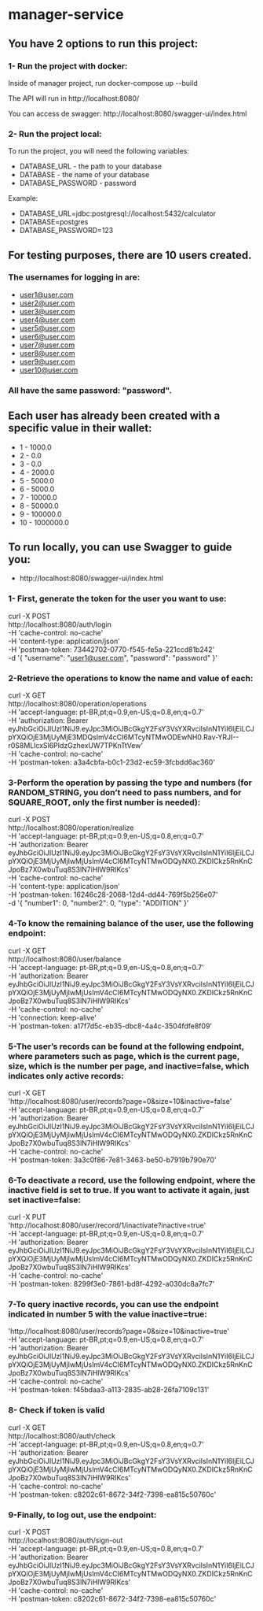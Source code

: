 # manager-service

## You have 2 options to run this project:
### 1- Run the project with docker:
Inside of manager project, run docker-compose up --build

The API will run in http://localhost:8080/

You can access de swagger: http://localhost:8080/swagger-ui/index.html

### 2- Run the project local:
To run the project, you will need the following variables:

* DATABASE_URL - the path to your database
* DATABASE - the name of your database
* DATABASE_PASSWORD - password


Example:

* DATABASE_URL=jdbc:postgresql://localhost:5432/calculator
* DATABASE=postgres
* DATABASE_PASSWORD=123
##
## For testing purposes, there are 10 users created.
### The usernames for logging in are:
* user1@user.com
* user2@user.com
* user3@user.com
* user4@user.com
* user5@user.com
* user6@user.com
* user7@user.com
* user8@user.com
* user9@user.com
* user10@user.com


### All have the same password: "password".

## Each user has already been created with a specific value in their wallet:

* 1 - 1000.0
* 2 - 0.0
* 3 - 0.0
* 4 - 2000.0
* 5 - 5000.0
* 6 - 5000.0
* 7 - 10000.0
* 8 - 50000.0
* 9 - 100000.0
* 10 - 1000000.0
  

## To run locally, you can use Swagger to guide you:
* http://localhost:8080/swagger-ui/index.html
###
### 1- First, generate the token for the user you want to use:

curl -X POST \
http://localhost:8080/auth/login \
-H 'cache-control: no-cache' \
-H 'content-type: application/json' \
-H 'postman-token: 73442702-0770-f545-fe5a-221ccd81b242' \
-d '{
"username": "user1@user.com",
"password": "password"
}'
###
###  2-Retrieve the operations to know the name and value of each:

curl -X GET \
http://localhost:8080/operation/operations \
-H 'accept-language: pt-BR,pt;q=0.9,en-US;q=0.8,en;q=0.7' \
-H 'authorization: Bearer eyJhbGciOiJIUzI1NiJ9.eyJpc3MiOiJBcGkgY2FsY3VsYXRvciIsInN1YiI6IjEiLCJpYXQiOjE3MjUyMjE3MDQsImV4cCI6MTcyNTMwODEwNH0.Rav-YRJI--r0S8MLlcxSl6PIdzGzhexUW7TPKnTtVew' \
-H 'cache-control: no-cache' \
-H 'postman-token: a3a4cbfa-b0c1-23d2-ec59-3fcbdd6ac360'
###
### 3-Perform the operation by passing the type and numbers (for RANDOM_STRING, you don’t need to pass numbers, and for SQUARE_ROOT, only the first number is needed):

curl -X POST \
http://localhost:8080/operation/realize \
-H 'accept-language: pt-BR,pt;q=0.9,en-US;q=0.8,en;q=0.7' \
-H 'authorization: Bearer eyJhbGciOiJIUzI1NiJ9.eyJpc3MiOiJBcGkgY2FsY3VsYXRvciIsInN1YiI6IjEiLCJpYXQiOjE3MjUyMjIwMjUsImV4cCI6MTcyNTMwODQyNX0.ZKDICkz5RnKnCJpoBz7X0wbuTuq8S3lN7iHlW9RIKcs' \
-H 'cache-control: no-cache' \
-H 'content-type: application/json' \
-H 'postman-token: 16246c28-2068-12d4-dd44-769f5b256e07' \
-d '{
"number1": 0,
"number2": 0,
"type": "ADDITION"
}'
###
### 4-To know the remaining balance of the user, use the following endpoint:

curl -X GET \
http://localhost:8080/user/balance \
-H 'accept-language: pt-BR,pt;q=0.9,en-US;q=0.8,en;q=0.7' \
-H 'authorization: Bearer eyJhbGciOiJIUzI1NiJ9.eyJpc3MiOiJBcGkgY2FsY3VsYXRvciIsInN1YiI6IjEiLCJpYXQiOjE3MjUyMjIwMjUsImV4cCI6MTcyNTMwODQyNX0.ZKDICkz5RnKnCJpoBz7X0wbuTuq8S3lN7iHlW9RIKcs' \
-H 'cache-control: no-cache' \
-H 'connection: keep-alive' \
-H 'postman-token: a17f7d5c-eb35-dbc8-4a4c-3504fdfe8f09'
###
### 5-The user’s records can be found at the following endpoint, where parameters such as page, which is the current page, size, which is the number per page, and inactive=false, which indicates only active records:

curl -X GET \
'http://localhost:8080/user/records?page=0&size=10&inactive=false' \
-H 'accept-language: pt-BR,pt;q=0.9,en-US;q=0.8,en;q=0.7' \
-H 'authorization: Bearer eyJhbGciOiJIUzI1NiJ9.eyJpc3MiOiJBcGkgY2FsY3VsYXRvciIsInN1YiI6IjEiLCJpYXQiOjE3MjUyMjIwMjUsImV4cCI6MTcyNTMwODQyNX0.ZKDICkz5RnKnCJpoBz7X0wbuTuq8S3lN7iHlW9RIKcs' \
-H 'cache-control: no-cache' \
-H 'postman-token: 3a3c0f86-7e81-3463-be50-b7919b790e70'

###
### 6-To deactivate a record, use the following endpoint, where the inactive field is set to true. If you want to activate it again, just set inactive=false:

curl -X PUT \
'http://localhost:8080/user/record/1/inactivate?inactive=true' \
-H 'accept-language: pt-BR,pt;q=0.9,en-US;q=0.8,en;q=0.7' \
-H 'authorization: Bearer eyJhbGciOiJIUzI1NiJ9.eyJpc3MiOiJBcGkgY2FsY3VsYXRvciIsInN1YiI6IjEiLCJpYXQiOjE3MjUyMjIwMjUsImV4cCI6MTcyNTMwODQyNX0.ZKDICkz5RnKnCJpoBz7X0wbuTuq8S3lN7iHlW9RIKcs' \
-H 'cache-control: no-cache' \
-H 'postman-token: 8299f3e0-7861-bd8f-4292-a030dc8a7fc7'

###
### 7-To query inactive records, you can use the endpoint indicated in number 5 with the value inactive=true:

'http://localhost:8080/user/records?page=0&size=10&inactive=true' \
-H 'accept-language: pt-BR,pt;q=0.9,en-US;q=0.8,en;q=0.7' \
-H 'authorization: Bearer eyJhbGciOiJIUzI1NiJ9.eyJpc3MiOiJBcGkgY2FsY3VsYXRvciIsInN1YiI6IjEiLCJpYXQiOjE3MjUyMjIwMjUsImV4cCI6MTcyNTMwODQyNX0.ZKDICkz5RnKnCJpoBz7X0wbuTuq8S3lN7iHlW9RIKcs' \
-H 'cache-control: no-cache' \
-H 'postman-token: f45bdaa3-a113-2835-ab28-26fa7109c131'

###
### 8- Check if token is valid
curl -X GET \
http://localhost:8080/auth/check \
-H 'accept-language: pt-BR,pt;q=0.9,en-US;q=0.8,en;q=0.7' \
-H 'authorization: Bearer eyJhbGciOiJIUzI1NiJ9.eyJpc3MiOiJBcGkgY2FsY3VsYXRvciIsInN1YiI6IjEiLCJpYXQiOjE3MjUyMjIwMjUsImV4cCI6MTcyNTMwODQyNX0.ZKDICkz5RnKnCJpoBz7X0wbuTuq8S3lN7iHlW9RIKcs' \
-H 'cache-control: no-cache' \
-H 'postman-token: c8202c61-8672-34f2-7398-ea815c50760c'

###
### 9-Finally, to log out, use the endpoint:

curl -X POST \
http://localhost:8080/auth/sign-out \
-H 'accept-language: pt-BR,pt;q=0.9,en-US;q=0.8,en;q=0.7' \
-H 'authorization: Bearer eyJhbGciOiJIUzI1NiJ9.eyJpc3MiOiJBcGkgY2FsY3VsYXRvciIsInN1YiI6IjEiLCJpYXQiOjE3MjUyMjIwMjUsImV4cCI6MTcyNTMwODQyNX0.ZKDICkz5RnKnCJpoBz7X0wbuTuq8S3lN7iHlW9RIKcs' \
-H 'cache-control: no-cache' \
-H 'postman-token: c8202c61-8672-34f2-7398-ea815c50760c'